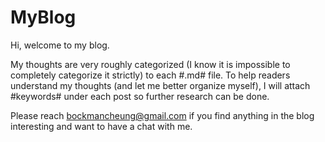 # MyBlog

Hi, welcome to my blog.

My thoughts are very roughly categorized (I know it is impossible to completely categorize it strictly) to each #.md# file. 
To help readers understand my thoughts (and let me better organize myself), I will attach #keywords# under each post so further research can be done.

Please reach bockmancheung@gmail.com if you find anything in the blog interesting and want to have a chat with me. 
